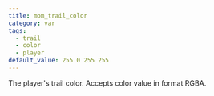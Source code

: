 ```yaml
---
title: mom_trail_color
category: var
tags:
  - trail
  - color
  - player
default_value: 255 0 255 255
---
```


The player's trail color. Accepts color value in format RGBA.
